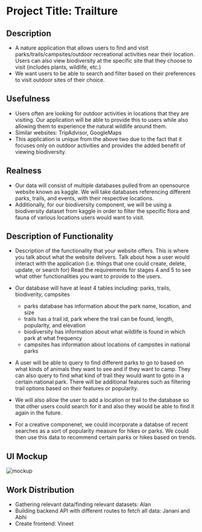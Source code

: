 # Project Title: Trailture

## Description
- A nature application that allows users to find and visit parks/trails/campsites/outdoor recreational activities near their location. Users can also view biodiversity at the specific site that they choose to visit (includes plants, wildlife, etc.)
- We want users to be able to search and filter based on their preferences to visit outdoor sites of their choice.

## Usefulness
- Users often are looking for outdoor activities in locations that they are visiting. Our application will be able to provide this to users while also allowing them to experience the natural wildlife around them.
- Similar websites: TripAdvisor, GoogleMaps
- This application is unique from the above two due to the fact that it focuses only on outdoor activities and provides the added benefit of viewing biodiversity.
 
## Realness
- Our data will consist of multiple databases pulled from an opensource website known as kaggle. We will take databases referencing different parks, trails, and events, with their respective locations.
- Additionally, for our biodiversity component, we will be using a biodiversity dataset from kaggle in order to filter the specific flora and fauna of various locations users would want to visit.

## Description of Functionality 
- Description of the functionality that your website offers. This is where you talk about what the website delivers. Talk about how a user would interact with the application (i.e. things that one could create, delete, update, or search for) Read the requirements for stages 4 and 5 to see what other functionalities you want to provide to the users. 

- Our database will have at least 4 tables including: parks, trails, biodiverity, campsites
  - parks database has information about the park name, location, and size 
  - trails has a trail id, park where the trail can be found, length, popularity, and elevation 
  - biodiversity has information about what wildlife is found in which park at what frequency 
  - campsites has information about locations of campsites in national parks 
- A user will be able to query to find different parks to go to based on what kinds of animals they want to see and if they want to camp. They can also query to find what kind of trail they would want to goto in a certain national park. There will be additional features such as filtering trail options based on their features or popularity. 
- We will also allow the user to add a location or trail to the database so that other users could search for it and also they would be able to find it again in the future. 
- For a creative componenet, we could incorporate a databse of recent searches as a sort of popularity measure for hikes or parks. We could then use this data to recommend certain parks or hikes based on trends. 

## UI Mockup
![mockup](https://user-images.githubusercontent.com/37272048/132936648-dbec804c-7c63-4fef-90f6-ca9aec8fb4e7.jpg)

## Work Distribution
- Gathering relevant data/finding relevant datasets: Alan
- Building backend API with different routes to fetch all data: Janani and Abhi
- Create frontend: Vineet

